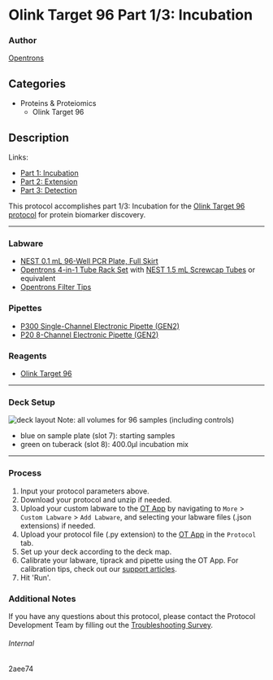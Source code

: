 # Olink Target 96 Part 1/3: Incubation

### Author
[Opentrons](https://opentrons.com/)

## Categories
* Proteins & Proteiomics
	* Olink Target 96

## Description

Links:
* [Part 1: Incubation](./2aee74)
* [Part 2: Extension](./2aee74-2)
* [Part 3: Detection](./2aee74-3)

This protocol accomplishes part 1/3: Incubation for the [Olink Target 96 protocol](https://www.olink.com/products-services/target/) for protein biomarker discovery.

---

### Labware
* [NEST 0.1 mL 96-Well PCR Plate, Full Skirt](https://shop.opentrons.com/collections/verified-labware/products/nest-0-1-ml-96-well-pcr-plate-full-skirt)
* [Opentrons 4-in-1 Tube Rack Set](https://shop.opentrons.com/collections/verified-labware/products/tube-rack-set-1) with [NEST 1.5 mL Screwcap Tubes](https://shop.opentrons.com/collections/verified-consumables/products/nest-1-5-ml-sample-vial) or equivalent
* [Opentrons Filter Tips](https://shop.opentrons.com/collections/opentrons-tips)

### Pipettes
* [P300 Single-Channel Electronic Pipette (GEN2)](https://shop.opentrons.com/collections/ot-2-pipettes/products/single-channel-electronic-pipette?variant=5984549109789)
* [P20 8-Channel Electronic Pipette (GEN2)](https://shop.opentrons.com/collections/ot-2-pipettes/products/8-channel-electronic-pipette)

### Reagents
* [Olink Target 96](https://www.olink.com/products-services/target/)

---

### Deck Setup
![deck layout](https://opentrons-protocol-library-website.s3.amazonaws.com/custom-README-images/2aee74/deck1-4.png)
Note: all volumes for 96 samples (including controls)
* blue on sample plate (slot 7): starting samples
* green on tuberack (slot 8): 400.0µl incubation mix

---

### Process
1. Input your protocol parameters above.
2. Download your protocol and unzip if needed.
3. Upload your custom labware to the [OT App](https://opentrons.com/ot-app) by navigating to `More` > `Custom Labware` > `Add Labware`, and selecting your labware files (.json extensions) if needed.
4. Upload your protocol file (.py extension) to the [OT App](https://opentrons.com/ot-app) in the `Protocol` tab.
5. Set up your deck according to the deck map.
6. Calibrate your labware, tiprack and pipette using the OT App. For calibration tips, check out our [support articles](https://support.opentrons.com/en/collections/1559720-guide-for-getting-started-with-the-ot-2).
7. Hit 'Run'.

### Additional Notes
If you have any questions about this protocol, please contact the Protocol Development Team by filling out the [Troubleshooting Survey](https://protocol-troubleshooting.paperform.co/).

###### Internal
2aee74

